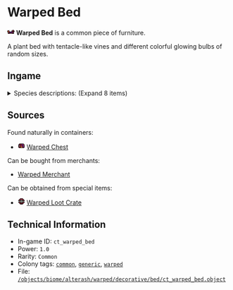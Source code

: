 # Warped Bed

<img src="https://raw.githubusercontent.com/Ceterai/Enternia/main/objects/biome/alterash/warped/decorative/bed/icon.png" alt="Warped Bed icon" loading="lazy" height="16px" width="auto" /> **Warped Bed** is a common piece of furniture.

A plant bed with tentacle-like vines and different colorful glowing bulbs of random sizes.

## Ingame

<details markdown="1"><summary>Species descriptions: (Expand 8 items)</summary>

- Alta: A bed made from warped growth. Such growth is hard to manage and contain, which is why it looks so chaotic.
- Apex: This bed looks disgustingly.
- Avian: I didn't want to sleep anyway.
- Floran: Bad plant want to deceive Floran! To get to ssleep and then eat Floran up!! Floran should ssstay away.
- Glitch: Sarcastic. A best choice if you want a good rest at night.
- Human: I-I-I t-think I prefer to stay awake tonight.
- Hylotl: A horrifying living bed. You can sleep here if you want to see a nightmare.
- Novakid: This bed won't look that scary if we bring some music with us.

</details>

## Sources

Found naturally in containers:

- <img src="https://raw.githubusercontent.com/Ceterai/Enternia/main/objects/biome/alterash/warped/decorative/chest/icon.png" alt="Warped Chest icon" loading="lazy" height="16px" width="auto" /> [Warped Chest](https://ceterai.github.io/MyEnternia/Wiki/WarpedChest)

Can be bought from merchants:

- [Warped Merchant](https://ceterai.github.io/MyEnternia/Wiki/WarpedMerchant)

Can be obtained from special items:

- <img src="https://raw.githubusercontent.com/Ceterai/Enternia/main/items/active/alta/loot/biome/ct_warped_loot.png" alt="Warped Loot Crate icon" loading="lazy" height="16px" width="auto" /> [Warped Loot Crate](https://ceterai.github.io/MyEnternia/Wiki/WarpedLootCrate)

## Technical Information

- In-game ID: `ct_warped_bed`
- Power: `1.0`
- Rarity: `Common`
- Colony tags: [`common`](https://ceterai.github.io/MyEnternia/Wiki/Tags/Common), [`generic`](https://ceterai.github.io/MyEnternia/Wiki/Tags/Generic), [`warped`](https://ceterai.github.io/MyEnternia/Wiki/Tags/Warped)
- File: [`/objects/biome/alterash/warped/decorative/bed/ct_warped_bed.object`](https://github.com/Ceterai/Enternia/blob/main/objects/biome/alterash/warped/decorative/bed/ct_warped_bed.object)
